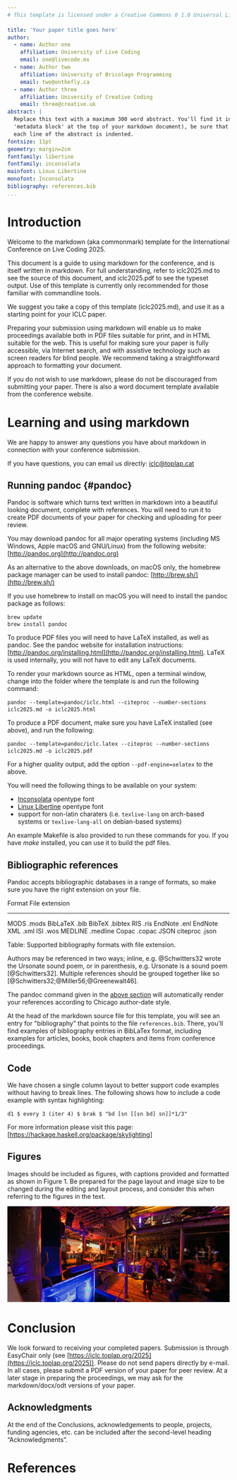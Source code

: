 ```yaml
---
# This template is licensed under a Creative Commons 0 1.0 Universal License (CC0 1.0). Public Domain Dedication.

title: 'Your paper title goes here'
author:
  - name: Author one
    affiliation: University of Live Coding
    email: one@livecode.mx
  - name: Author two
    affiliation: University of Bricolage Programming
    email: two@onthefly.ca
  - name: Author three
    affiliation: University of Creative Coding
    email: three@creative.uk
abstract: |
  Replace this text with a maximum 300 word abstract. You'll find it in the
  'metadata block' at the top of your markdown document), be sure that
  each line of the abstract is indented.
fontsize: 11pt
geometry: margin=2cm
fontfamily: libertine
fontfamily: inconsolata
mainfont: Linux Libertine
monofont: Inconsolata
bibliography: references.bib
...
```


# Introduction

Welcome to the markdown (aka commonmark) template for the
International Conference on Live Coding 2025.

This document is a guide to using markdown for the conference, and is
itself written in markdown. For full understanding, refer to
iclc2025.md to see the source of this document, and iclc2025.pdf to
see the typeset output. Use of this template is currently only
recommended for those familiar with commandline tools.

We suggest you take a copy of this template (iclc2025.md), and use it
as a starting point for your ICLC paper.

Preparing your submission using markdown will enable us to make proceedings
available both in PDF files suitable for print, and in HTML suitable
for the web. This is useful for making sure your paper is fully
accessible, via Internet search, and with assistive technology such as
screen readers for blind people. We recommend taking a straightforward approach to
formatting your document.

If you do not wish to use markdown, please do not be discouraged from
submitting your paper. There is also a word document template
available from the conference website.

# Learning and using markdown

We are happy to answer any questions you have about markdown in connection with your
conference submission.

If you have questions, you can email us directly:
  [iclc@toplap.cat](mailto:iclc@toplap.cat)

## Running pandoc {#pandoc}

Pandoc is software which turns text written in markdown into a
beautiful looking document, complete with references. You will need to
run it to create PDF documents of your paper for checking and
uploading for peer review.

You may download pandoc for all major operating systems (including MS
Windows, Apple macOS and GNU/Linux) from the following website:
[http://pandoc.org](http://pandoc.org)

As an alternative to the above downloads, on macOS only, the homebrew
package manager can be used to install pandoc: [http://brew.sh/](http://brew.sh/)

If you use homebrew to install on macOS you will need to install the pandoc package as follows:
```
brew update
brew install pandoc
```

To produce PDF files you will need to have LaTeX installed, as well as
pandoc. See the pandoc website for installation instructions:
[http://pandoc.org/installing.html](http://pandoc.org/installing.html). LaTeX
is used internally, you will not have to edit any LaTeX documents.

To render your markdown source as HTML, open a terminal window, change
into the folder where the template is and run the following command:

~~~~ {.bash}
pandoc --template=pandoc/iclc.html --citeproc --number-sections iclc2025.md -o iclc2025.html
~~~~

To produce a PDF document, make sure you have LaTeX installed (see
above), and run the following:

~~~~ {.bash}
pandoc --template=pandoc/iclc.latex --citeproc --number-sections iclc2025.md -o iclc2025.pdf
~~~~

For a higher quality output, add the option `--pdf-engine=xelatex` to the above. 

You will need the following things to be available on your system:

* [Inconsolata](http://levien.com/type/myfonts/inconsolata.html) opentype font 
* [Linux Libertine](http://www.linuxlibertine.org/index.php?id=91&L=1) opentype font 
* support for non-latin charaters (i.e. `texlive-lang` on arch-based systems or `texlive-lang-all` on debian-based systems)
 
An example Makefile is also provided to run these commands for you. If you have *make* installed, 
you can use it to build the pdf files.

## Bibliographic references

Pandoc accepts bibliographic databases in a range of formats, so make
sure you have the right extension on your file.

  Format            File extension
  ------------      --------------
  MODS              .mods
  BibLaTeX          .bib
  BibTeX            .bibtex
  RIS               .ris
  EndNote           .enl
  EndNote XML       .xml
  ISI               .wos
  MEDLINE           .medline
  Copac             .copac
  JSON citeproc     .json

Table: Supported bibliography formats with file extension.

Authors may be referenced in two ways; inline, e.g. @Schwitters32
wrote the Ursonate sound poem, or in parenthesis, e.g. Ursonate is a
sound poem [@Schwitters32]. Multiple references should be grouped
together like so [@Schwitters32;@Miller56;@Greenewalt46].

The pandoc command given in the [above section](#pandoc) will automatically
render your references according to Chicago author-date style.

At the head of the markdown source file for this template, you will see an entry
for "bibliography" that points to the file `references.bib`. There, you'll find
examples of bibliography entries in BibLaTex format, including examples for
articles, books, book chapters and items from conference proceedings.

## Code

We have chosen a single column layout to better support code examples
without having to break lines. The following shows how to include a
code example with syntax highlighting:

~~~~ {.haskell}
d1 $ every 3 (iter 4) $ brak $ "bd [sn [[sn bd] sn]]*1/3"
~~~~

For more information please visit this page:
[https://hackage.haskell.org/package/skylighting]

## Figures

Images should be included as figures, with captions provided and
formatted as shown in Figure 1. Be prepared for the page layout and
image size to be changed during the editing and layout process, and
consider this when referring to the figures in the text.

![*A descriptive caption should be given for all figures, understandable without reference to the rest of the article.*](images/pomeroy.jpg)

# Conclusion

We look forward to receiving your completed papers. Submission is through EasyChair 
only (see [https://iclc.toplap.org/2025](https://iclc.toplap.org/2025)). Please do not send papers directly by e-mail. 
In all cases, please submit a PDF version of your paper for peer review. At a later 
stage in preparing the proceedings, we may ask for the markdown/docx/odt versions of your paper.

## Acknowledgments

At the end of the Conclusions, acknowledgements to people, projects, funding
agencies, etc. can be included after the second-level heading “Acknowledgments”.


# References
